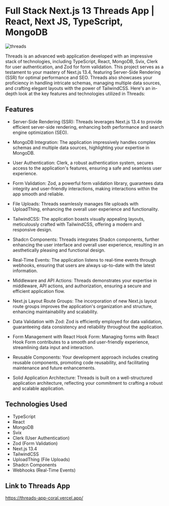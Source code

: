 # Full Stack Next.js 13 Threads App | React, Next JS, TypeScript, MongoDB

![threads](https://github.com/konarksharma2001/threads_app/assets/87274294/7959c25f-3082-4219-a6d8-d577b246c235)


Threads is an advanced web application developed with an impressive stack of technologies, including TypeScript, React, MongoDB, Svix, Clerk for user authentication, and Zod for form validation. This project serves as a testament to your mastery of Next.js 13.4, featuring Server-Side Rendering (SSR) for optimal performance and SEO. Threads also showcases your proficiency in handling intricate schemas, managing multiple data sources, and crafting elegant layouts with the power of TailwindCSS. Here's an in-depth look at the key features and technologies utilized in Threads:

## Features
* Server-Side Rendering (SSR): Threads leverages Next.js 13.4 to provide efficient server-side rendering, enhancing both performance and search engine optimization (SEO).

* MongoDB Integration: The application impressively handles complex schemas and multiple data sources, highlighting your expertise in MongoDB.

* User Authentication: Clerk, a robust authentication system, secures access to the application's features, ensuring a safe and seamless user experience.

* Form Validation: Zod, a powerful form validation library, guarantees data integrity and user-friendly interactions, making interactions within the app smooth and reliable.

* File Uploads: Threads seamlessly manages file uploads with UploadThing, enhancing the overall user experience and functionality.

* TailwindCSS: The application boasts visually appealing layouts, meticulously crafted with TailwindCSS, offering a modern and responsive design.

* Shadcn Components: Threads integrates Shadcn components, further enhancing the user interface and overall user experience, resulting in an aesthetically pleasing and functional design.

* Real-Time Events: The application listens to real-time events through webhooks, ensuring that users are always up-to-date with the latest information.

* Middleware and API Actions: Threads demonstrates your expertise in middleware, API actions, and authorization, ensuring a secure and efficient application flow.

* Next.js Layout Route Groups: The incorporation of new Next.js layout route groups improves the application's organization and structure, enhancing maintainability and scalability.

* Data Validation with Zod: Zod is efficiently employed for data validation, guaranteeing data consistency and reliability throughout the application.

* Form Management with React Hook Form: Managing forms with React Hook Form contributes to a smooth and user-friendly experience, streamlining data input and interaction.

* Reusable Components: Your development approach includes creating reusable components, promoting code reusability, and facilitating maintenance and future enhancements.

* Solid Application Architecture: Threads is built on a well-structured application architecture, reflecting your commitment to crafting a robust and scalable application.

## Technologies Used
* TypeScript
* React
* MongoDB
* Svix
* Clerk (User Authentication)
* Zod (Form Validation)
* Next.js 13.4
* TailwindCSS
* UploadThing (File Uploads)
* Shadcn Components
* Webhooks (Real-Time Events)

## Link to Threads App
https://threads-app-coral.vercel.app/



